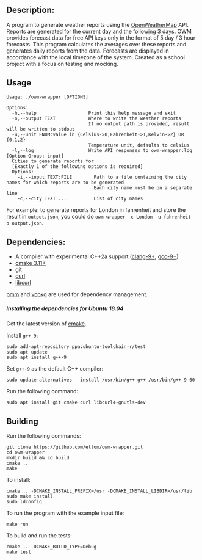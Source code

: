 ## Description:
A program to generate weather reports using the
[OpenWeatherMap](https://openweathermap.org/api) API. Reports are generated for the
current day and the following 3 days. OWM provides forecast data for free API keys
only in the format of 5 day / 3 hour forecasts. This program calculates the averages
over these reports and generates daily reports from the data. Forecasts are displayed
in accordance with the local timezone of the system. Created as a school project with
a focus on testing and mocking.

## Usage
```
Usage: ./owm-wrapper [OPTIONS]

Options:
  -h,--help                   Print this help message and exit
  -o,--output TEXT            Where to write the weather reports
                              If no output path is provided, result will be written to stdout
  -u,--unit ENUM:value in {Celsius->0,Fahrenheit->1,Kelvin->2} OR {0,1,2}
                              Temperature unit, defaults to celsius
  -l,--log                    Write API responses to owm-wrapper.log
[Option Group: input]
  Cities to generate reports for
  [Exactly 1 of the following options is required]
  Options:
    -i,--input TEXT:FILE        Path to a file containing the city names for which reports are to be generated
                                Each city name must be on a separate line
    -c,--city TEXT ...          List of city names
```

For example: to generate reports for London in fahrenheit and store the result in
`output.json`, you could do `owm-wrapper -c London -u fahrenheit -o output.json`.


## Dependencies:

- A compiler with experimental C++2a support ([clang-9+](http://llvm.org/releases/download.html), [gcc-9+](https://gcc.gnu.org/releases.html))
- [cmake 3.11+](https://cmake.org/download/)
- [git](https://git-scm.com/downloads)
- [curl](https://curl.haxx.se/)
- [libcurl](https://curl.haxx.se/libcurl/)

[pmm](https://github.com/vector-of-bool/pmm) and
[vcpkg](https://github.com/microsoft/vcpkg) are used for dependency management.

##### Installing the dependencies for Ubuntu 18.04
Get the latest version of [cmake](https://apt.kitware.com/).<br>

Install `g++-9`:

```
sudo add-apt-repository ppa:ubuntu-toolchain-r/test
sudo apt update
sudo apt install g++-9
```

Set `g++-9` as the default C++ compiler:

```
sudo update-alternatives --install /usr/bin/g++ g++ /usr/bin/g++-9 60
```

Run the following command:

```
sudo apt install git cmake curl libcurl4-gnutls-dev
```

## Building
Run the following commands:

```
git clone https://github.com/ettom/owm-wrapper.git
cd owm-wrapper
mkdir build && cd build
cmake ..
make
```

To install:
```
cmake .. -DCMAKE_INSTALL_PREFIX=/usr -DCMAKE_INSTALL_LIBDIR=/usr/lib
sudo make install
sudo ldconfig
```

To run the program with the example input file:

`make run`

To build and run the tests:

```
cmake .. -DCMAKE_BUILD_TYPE=Debug
make test
```
